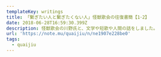 ```yaml
---
templateKey: writings
title: 「繋ぎたい人と繋ぎたくない人」怪獣歌会の往復書簡【1･2】
date: 2018-06-28T16:59:30.399Z
description: 怪獣歌会の川野氏と、文学や短歌や人間の話をしました。
url: 'https://note.mu/quaijiu/n/ne1907e228be0'
tags:
  - quaijiu
---
```


